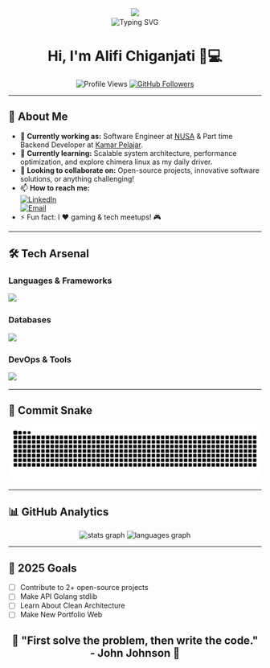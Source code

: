 <div align="center">
  <img src="https://user-images.githubusercontent.com/74038190/226127923-0e8b7792-7b3c-462b-951b-63c96ba1a5af.gif" height="200" />
    <br />
  <img src="https://readme-typing-svg.demolab.com?font=Fira+Code&weight=600&size=26&duration=4000&pause=1000&color=58F768&center=true&vCenter=true&width=435&lines=Tech+Enthusiast;Problem+Solver;Critical+Thinking;Continuous+Learner" alt="Typing SVG" />
</div>

<div align="center">
  <h1> Hi, I'm Alifi Chiganjati 👨💻</h1>
</div>

<div align="center">
  <img src="https://komarev.com/ghpvc/?username=AlifiChiganjati&label=Profile%20Views&color=blueviolet&style=flat" alt="Profile Views" />
  <a href="https://github.com/AlifiChiganjati?tab=followers">
    <img src="https://img.shields.io/github/followers/AlifiChiganjati?label=Followers&style=social" alt="GitHub Followers">
  </a>
</div>

---

## 🚀 **About Me**

- 🔭 **Currently working as:** Software Engineer at [NUSA](https://nusa.solutions/) & Part time Backend Developer at [Kamar Pelajar](https://kamarpelajar.id/).
- 🌱 **Currently learning:** Scalable system architecture, performance optimization, and explore chimera linux as my daily driver.
- 👯 **Looking to collaborate on:** Open-source projects, innovative software solutions, or anything challenging!
- 📫 **How to reach me:**  
  [![LinkedIn](https://img.shields.io/badge/LinkedIn-Connect-blue?style=for-the-badge&logo=linkedin)](https://www.linkedin.com/in/alifi-chiganjati/)  
  [![Email](https://img.shields.io/badge/Email-Drop%20a%20message-red?style=for-the-badge&logo=gmail)](mailto:alifichiganjati@gmail.com)
- ⚡ Fun fact: I ❤️ gaming & tech meetups! 🎮

---

## 🛠️ **Tech Arsenal**

### **Languages & Frameworks**

<div align="left">
  <img src="https://skillicons.dev/icons?i=go,js,ts,php,nodejs,express,laravel" height="40"/>
</div>

### **Databases**

<div align="left">
  <img src="https://skillicons.dev/icons?i=postgres,mysql,mongodb,redis" height="40"/>
</div>

### **DevOps & Tools**

<div align="left">
  <img src="https://skillicons.dev/icons?i=docker,neovim,git,github,linux" height="40"/>
</div>

---

## 🐍 **Commit Snake**

<img src="https://raw.githubusercontent.com/AlifiChiganjati/AlifiChiganjati/output/snake.svg" alt="Snake animation" />

---

## 📊 **GitHub Analytics**

<div align="center">
  <img src="https://github-readme-stats.vercel.app/api?username=AlifiChiganjati&hide_title=false&hide_rank=false&show_icons=true&include_all_commits=true&count_private=true&disable_animations=false&theme=dracula&locale=en&hide_border=false" height="150" alt="stats graph"  />
  <img src="https://github-readme-stats.vercel.app/api/top-langs?username=AlifiChiganjati&locale=en&hide_title=false&layout=compact&card_width=320&langs_count=5&theme=dracula&hide_border=false" height="150" alt="languages graph"  />
</div>

---

## 🎯 **2025 Goals**

- [ ] Contribute to 2+ open-source projects
- [ ] Make API Golang stdlib
- [ ] Learn About Clean Architecture
- [ ] Make New Portfolio Web

<div align="center">
  <h2>🚧 "First solve the problem, then write the code." - John Johnson 🚧</h2>
</div>
